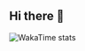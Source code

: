 ## Hi there 👋
<!--![Top Langs](https://github-readme-stats.vercel.app/api/top-langs/?username=oktayudha05&layout=compact)-->
![WakaTime stats](https://github-readme-stats.vercel.app/api/wakatime?username=oktayudha05&layout=compact)
<!--
**oktayudha05/oktayudha05** is a ✨ _special_ ✨ repository because its `README.md` (this file) appears on your GitHub profile.

Here are some ideas to get you started:

- 🔭 I’m currently working on ...
- 🌱 I’m currently learning ...
- 👯 I’m looking to collaborate on ...
- 🤔 I’m looking for help with ...
- 💬 Ask me about ...
- 📫 How to reach me: ...
- 😄 Pronouns: ...
- ⚡ Fun fact: ...
-->
